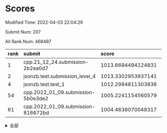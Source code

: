 # Scores

Modified Time: 2022-04-03 22:04:29

Submit Num: 207

All Rank Num: 468497

| rank |               submit               |       score        |       sigma        | pk_num |
| :--- | :--------------------------------- | :----------------- | :----------------- | :----- |
| 1    | cpp.21_12_24.submission-2b2ea0d7   | 1013.6694494124831 | 0.8240757350563013 | 9058   |
| 2    | jsonzb.test.submission_level_4     | 1013.3302953937141 | 0.8125351835263385 | 9053   |
| 4    | jsonzb.test.test_1                 | 1012.2994811303836 | 0.8037216006585436 | 9047   |
| 54   | cpp.2022_01_09.submission-5b0e3de2 | 1005.2241154560579 | 0.7247716064503424 | 9054   |
| 61   | cpp.2022_01_09.submission-816672bd | 1004.4638070048317 | 0.7123650819680079 | 9054   |


<details>
<summary>全部</summary>

| rank |                 submit                 |       score        |       sigma        | pk_num |
| :--- | :------------------------------------- | :----------------- | :----------------- | :----- |
| 1    | cpp.21_12_24.submission-2b2ea0d7       | 1013.6694494124831 | 0.8240757350563013 | 9058   |
| 2    | jsonzb.test.submission_level_4         | 1013.3302953937141 | 0.8125351835263385 | 9053   |
| 3    | gobigger.level_3.submission_level_3_26 | 1012.6021530727031 | 0.7685019376195604 | 9049   |
| 4    | jsonzb.test.test_1                     | 1012.2994811303836 | 0.8037216006585436 | 9047   |
| 5    | gobigger.level_3.submission_level_3_0  | 1011.9614489259834 | 0.7705619226011959 | 9054   |
| 6    | gobigger.level_3.submission_level_3_8  | 1011.5586645725018 | 0.7873098599882119 | 9053   |
| 7    | gobigger.level_3.submission_level_3_37 | 1011.2016901886844 | 0.7641996926107337 | 9058   |
| 8    | gobigger.level_3.submission_level_3_11 | 1011.173836834027  | 0.7961815031594998 | 9052   |
| 9    | gobigger.level_3.submission_level_3_31 | 1011.1575744908945 | 0.7681872931077905 | 9048   |
| 10   | gobigger.level_3.submission_level_3_32 | 1010.9175137399643 | 0.7604628494346    | 9055   |
| 11   | gobigger.level_3.submission_level_3_22 | 1010.8268077216628 | 0.7457706248745117 | 9058   |
| 12   | gobigger.level_3.submission_level_3_40 | 1010.777404514195  | 0.7449207391882443 | 9052   |
| 13   | gobigger.level_3.submission_level_3_12 | 1010.6918965220491 | 0.7488124494874631 | 9055   |
| 14   | gobigger.level_3.submission_level_3_6  | 1010.6575585826045 | 0.7753538686164115 | 9055   |
| 15   | gobigger.level_3.submission_level_3_23 | 1010.6476144854028 | 0.7593936317459409 | 9054   |
| 16   | gobigger.level_3.submission_level_3_16 | 1010.6254648513453 | 0.7660709249111163 | 9053   |
| 17   | gobigger.level_3.submission_level_3_25 | 1010.5414966003491 | 0.752412021297879  | 9053   |
| 18   | gobigger.level_3.submission_level_3_21 | 1010.4332932879129 | 0.7442882149771071 | 9054   |
| 19   | gobigger.level_3.submission_level_3_48 | 1010.2985735929332 | 0.757963243553074  | 9053   |
| 20   | gobigger.level_3.submission_level_3_41 | 1010.2965972949465 | 0.7594365865173033 | 9059   |
| 21   | gobigger.level_3.submission_level_3_43 | 1010.2865625234089 | 0.7434525505676384 | 9048   |
| 22   | gobigger.level_3.submission_level_3_18 | 1010.205810438194  | 0.7496279989806114 | 9058   |
| 23   | gobigger.level_3.submission_level_3_27 | 1010.1408427164258 | 0.7680888883876701 | 9055   |
| 24   | gobigger.level_3.submission_level_3_17 | 1010.1370888376883 | 0.7748469474907748 | 9049   |
| 25   | gobigger.level_3.submission_level_3_33 | 1010.1323880693644 | 0.7540324140925979 | 9048   |
| 26   | gobigger.level_3.submission_level_3_46 | 1010.0660345154705 | 0.7712933274241879 | 9056   |
| 27   | gobigger.level_3.submission_level_3_39 | 1010.0414899922469 | 0.7702340974962979 | 9052   |
| 28   | gobigger.level_3.submission_level_3_1  | 1009.9155556841065 | 0.7339121890305969 | 9056   |
| 29   | gobigger.level_3.submission_level_3_42 | 1009.8073016373638 | 0.7556864291939871 | 9053   |
| 30   | gobigger.level_3.submission_level_3_49 | 1009.7759979166129 | 0.748668227166483  | 9054   |
| 31   | gobigger.level_3.submission_level_3_35 | 1009.7058915701701 | 0.7780678801685779 | 9053   |
| 32   | gobigger.level_3.submission_level_3_38 | 1009.6477332480725 | 0.741489016441829  | 9054   |
| 33   | gobigger.level_3.submission_level_3_24 | 1009.6181043251304 | 0.7490653892692355 | 9050   |
| 34   | gobigger.level_3.submission_level_3_5  | 1009.6123204751759 | 0.7562096603473356 | 9055   |
| 35   | gobigger.level_3.submission_level_3_10 | 1009.5715744897077 | 0.7363269710397988 | 9053   |
| 36   | gobigger.level_3.submission_level_3_45 | 1009.5131199066418 | 0.7555108996689309 | 9058   |
| 37   | gobigger.level_3.submission_level_3_47 | 1009.5087333457515 | 0.7749859114959549 | 9055   |
| 38   | gobigger.level_3.submission_level_3_44 | 1009.5077201099182 | 0.7547519601340557 | 9060   |
| 39   | gobigger.level_3.submission_level_3_20 | 1009.5033621478508 | 0.7523526663891357 | 9052   |
| 40   | gobigger.level_3.submission_level_3_7  | 1009.4067914131422 | 0.759189799469561  | 9053   |
| 41   | gobigger.level_3.submission_level_3_13 | 1009.4024957458882 | 0.752484339169447  | 9053   |
| 42   | gobigger.level_3.submission_level_3_15 | 1009.3464298597503 | 0.7593710601392027 | 9050   |
| 43   | gobigger.level_3.submission_level_3_14 | 1009.328274181016  | 0.7312128871575567 | 9056   |
| 44   | gobigger.level_3.submission_level_3_28 | 1009.2977405830096 | 0.7501124043125403 | 9054   |
| 45   | gobigger.level_3.submission_level_3_2  | 1009.2576189543892 | 0.7598227258940707 | 9054   |
| 46   | gobigger.level_3.submission_level_3_4  | 1009.2207037449323 | 0.7355908689881924 | 9052   |
| 47   | gobigger.level_3.submission_level_3_9  | 1009.1231815436726 | 0.7342675756892524 | 9055   |
| 48   | gobigger.level_3.submission_level_3_19 | 1008.6758767171428 | 0.7387883184473204 | 9054   |
| 49   | gobigger.level_3.submission_level_3_30 | 1008.5567300375441 | 0.743008491032164  | 9055   |
| 50   | gobigger.level_3.submission_level_3_34 | 1008.539220154902  | 0.740778933497962  | 9053   |
| 51   | gobigger.level_3.submission_level_3_36 | 1008.4972001609227 | 0.7543819913628096 | 9056   |
| 52   | gobigger.level_3.submission_level_3_3  | 1008.4580324910916 | 0.7246107382374924 | 9054   |
| 53   | gobigger.level_3.submission_level_3_29 | 1007.5740618010493 | 0.7392186871519777 | 9058   |
| 54   | cpp.2022_01_09.submission-5b0e3de2     | 1005.2241154560579 | 0.7247716064503424 | 9054   |
| 55   | gobigger.level_1.submission_level_1_42 | 1004.875813922379  | 0.7099615881352282 | 9049   |
| 56   | gobigger.level_1.submission_level_1_12 | 1004.7689977173533 | 0.7064019493358067 | 9055   |
| 57   | gobigger.level_1.submission_level_1_13 | 1004.6455596293325 | 0.7091879478346186 | 9053   |
| 58   | gobigger.level_1.submission_level_1_29 | 1004.6240964877061 | 0.7234187248164462 | 9057   |
| 59   | gobigger.level_1.submission_level_1_34 | 1004.5349227310124 | 0.721892999499761  | 9052   |
| 60   | gobigger.level_1.submission_level_1_33 | 1004.5042086290451 | 0.7178801295520453 | 9057   |
| 61   | cpp.2022_01_09.submission-816672bd     | 1004.4638070048317 | 0.7123650819680079 | 9054   |
| 62   | gobigger.level_1.submission_level_1_43 | 1004.4119903627073 | 0.7088294077950136 | 9054   |
| 63   | gobigger.level_1.submission_level_1_15 | 1004.3607070944506 | 0.7207122456550054 | 9058   |
| 64   | gobigger.level_1.submission_level_1_24 | 1004.2593736268667 | 0.7273434770580334 | 9051   |
| 65   | gobigger.level_1.submission_level_1_44 | 1004.2097852759672 | 0.7223891627026466 | 9052   |
| 66   | gobigger.level_1.submission_level_1_21 | 1004.2005212947084 | 0.7176317191542493 | 9049   |
| 67   | gobigger.level_1.submission_level_1_27 | 1004.1542790470186 | 0.719265320887911  | 9053   |
| 68   | gobigger.level_1.submission_level_1_38 | 1004.1138925945711 | 0.7093454064619966 | 9052   |
| 69   | gobigger.level_1.submission_level_1_41 | 1004.0202499824305 | 0.7146389698615359 | 9051   |
| 70   | gobigger.level_1.submission_level_1_47 | 1003.950886847324  | 0.7017366111407048 | 9048   |
| 71   | gobigger.level_1.submission_level_1_11 | 1003.9185159313046 | 0.7137899287888961 | 9052   |
| 72   | gobigger.level_1.submission_level_1_49 | 1003.9082351558644 | 0.7206335670690418 | 9051   |
| 73   | gobigger.level_1.submission_level_1_40 | 1003.839225437773  | 0.7199433061144709 | 9052   |
| 74   | gobigger.level_1.submission_level_1_46 | 1003.8319429725998 | 0.7239172121428918 | 9053   |
| 75   | gobigger.level_1.submission_level_1_37 | 1003.8028471272896 | 0.7225266050855467 | 9054   |
| 76   | gobigger.level_1.submission_level_1_32 | 1003.7731127690731 | 0.7163282497940988 | 9049   |
| 77   | gobigger.level_1.submission_level_1_6  | 1003.6067985698229 | 0.7039671581373826 | 9055   |
| 78   | gobigger.level_1.submission_level_1_39 | 1003.5832171831023 | 0.7326686651973197 | 9050   |
| 79   | gobigger.level_1.submission_level_1_26 | 1003.5622617188604 | 0.7258166420894501 | 9050   |
| 80   | gobigger.level_1.submission_level_1_31 | 1003.413390055444  | 0.7133211572439069 | 9053   |
| 81   | gobigger.level_1.submission_level_1_14 | 1003.3642928835652 | 0.7184029563245908 | 9051   |
| 82   | gobigger.level_1.submission_level_1_2  | 1003.3498033703673 | 0.7048214062803927 | 9056   |
| 83   | gobigger.level_1.submission_level_1_20 | 1003.3180073768209 | 0.7074103544107954 | 9054   |
| 84   | gobigger.level_1.submission_level_1_45 | 1003.2703041063952 | 0.7380816672194754 | 9058   |
| 85   | gobigger.level_1.submission_level_1_10 | 1003.2697019975554 | 0.7120219424624615 | 9051   |
| 86   | gobigger.level_1.submission_level_1_28 | 1003.2427134916779 | 0.71955794260222   | 9056   |
| 87   | gobigger.level_1.submission_level_1_35 | 1003.1693776297617 | 0.721859880661285  | 9054   |
| 88   | gobigger.level_1.submission_level_1_19 | 1003.1442180128038 | 0.7107948861986244 | 9054   |
| 89   | gobigger.level_1.submission_level_1_1  | 1003.1140499143711 | 0.7204706861194836 | 9054   |
| 90   | gobigger.level_1.submission_level_1_25 | 1002.9638530718622 | 0.7093783876997004 | 9055   |
| 91   | gobigger.level_1.submission_level_1_30 | 1002.94968362033   | 0.7246352928854464 | 9053   |
| 92   | gobigger.level_1.submission_level_1_17 | 1002.930087731662  | 0.7189100574940186 | 9051   |
| 93   | gobigger.level_1.submission_level_1_0  | 1002.9056725110377 | 0.7150435752017295 | 9056   |
| 94   | gobigger.level_1.submission_level_1_7  | 1002.878220411493  | 0.7070749359452987 | 9058   |
| 95   | gobigger.level_1.submission_level_1_36 | 1002.8733062916681 | 0.7132487639897053 | 9055   |
| 96   | gobigger.level_1.submission_level_1_3  | 1002.8506736827903 | 0.7164679390798776 | 9053   |
| 97   | gobigger.level_1.submission_level_1_9  | 1002.6580107129112 | 0.710225226648626  | 9053   |
| 98   | gobigger.level_1.submission_level_1_5  | 1002.4075059685231 | 0.7149284174752496 | 9053   |
| 99   | gobigger.level_1.submission_level_1_8  | 1002.3501292110242 | 0.7185962565639047 | 9048   |
| 100  | gobigger.level_1.submission_level_1_4  | 1002.3284212748039 | 0.702375685376673  | 9053   |
| 101  | gobigger.level_1.submission_level_1_23 | 1002.3056583726895 | 0.7062432344823275 | 9054   |
| 102  | gobigger.level_1.submission_level_1_16 | 1002.2110263177256 | 0.7195651343462506 | 9055   |
| 103  | gobigger.level_1.submission_level_1_18 | 1001.8259177676362 | 0.7186945016347697 | 9054   |
| 104  | gobigger.level_1.submission_level_1_22 | 1001.7847753123108 | 0.7076921141734369 | 9053   |
| 105  | gobigger.level_1.submission_level_1_48 | 1001.3589018257437 | 0.7200116868767307 | 9057   |
| 106  | gobigger.random.submission_random_14   | 997.6150721217346  | 0.7001192289164547 | 9053   |
| 107  | gobigger.random.submission_random_48   | 997.1416911867854  | 0.7032754123752876 | 9051   |
| 108  | gobigger.random.submission_random_12   | 996.9360471022458  | 0.7158604055936284 | 9053   |
| 109  | gobigger.random.submission_random_13   | 996.834185341417   | 0.7098176802784703 | 9054   |
| 110  | gobigger.random.submission_random_3    | 996.7834704745121  | 0.7172311129951563 | 9054   |
| 111  | gobigger.random.submission_random_7    | 996.7501232370043  | 0.7035361808225866 | 9054   |
| 112  | gobigger.random.submission_random_31   | 996.7243798361866  | 0.7185365620721429 | 9052   |
| 113  | gobigger.random.submission_random_9    | 996.6677414678511  | 0.6960781207094479 | 9055   |
| 114  | gobigger.random.submission_random_30   | 996.6595712890042  | 0.698305253106573  | 9053   |
| 115  | gobigger.random.submission_random_6    | 996.6573524711278  | 0.7166440845973419 | 9052   |
| 116  | gobigger.random.submission_random_46   | 996.5878546477453  | 0.7066365760587398 | 9054   |
| 117  | gobigger.random.submission_random_22   | 996.4376030905146  | 0.7043291590445543 | 9047   |
| 118  | gobigger.random.submission_random_11   | 996.3753349077195  | 0.7039472855112823 | 9048   |
| 119  | gobigger.random.submission_random_26   | 996.3475957003136  | 0.690913038535444  | 9052   |
| 120  | gobigger.random.submission_random_49   | 996.3354829710194  | 0.723514957906816  | 9060   |
| 121  | gobigger.random.submission_random_42   | 996.3090670849753  | 0.7251950844301888 | 9050   |
| 122  | gobigger.random.submission_random_27   | 996.3037725550694  | 0.719869736951079  | 9051   |
| 123  | gobigger.random.submission_random_24   | 996.1937284211393  | 0.71020165444156   | 9052   |
| 124  | gobigger.random.submission_random_15   | 996.1764488386063  | 0.7135554957767251 | 9054   |
| 125  | gobigger.random.submission_random_47   | 996.1632145194703  | 0.7076022964896445 | 9054   |
| 126  | gobigger.random.submission_random_45   | 996.1572363243191  | 0.7185405828335315 | 9051   |
| 127  | gobigger.random.submission_random_2    | 996.154840234949   | 0.7065991495769097 | 9055   |
| 128  | gobigger.random.submission_random_10   | 996.106133134361   | 0.7224840716457224 | 9048   |
| 129  | gobigger.random.submission_random_36   | 996.1022909395168  | 0.7192192200559353 | 9050   |
| 130  | gobigger.random.submission_random_16   | 996.0877769869438  | 0.7285592042691791 | 9052   |
| 131  | gobigger.random.submission_random_44   | 996.0551759395046  | 0.7216842071969062 | 9054   |
| 132  | gobigger.random.submission_random_4    | 996.0392513688859  | 0.7111722226016698 | 9053   |
| 133  | gobigger.random.submission_random_5    | 996.0156050693415  | 0.7050987213820623 | 9049   |
| 134  | gobigger.random.submission_random_23   | 995.9710493223307  | 0.7203177724453553 | 9058   |
| 135  | gobigger.random.submission_random_41   | 995.8632427348306  | 0.7073929494404245 | 9056   |
| 136  | gobigger.random.submission_random_8    | 995.8296827636744  | 0.7224240707319304 | 9052   |
| 137  | gobigger.random.submission_random_1    | 995.7516723984164  | 0.6934552643703953 | 9048   |
| 138  | gobigger.random.submission_random_34   | 995.7329240311665  | 0.7081291490165669 | 9054   |
| 139  | gobigger.random.submission_random_29   | 995.6714999962303  | 0.7162074129394204 | 9048   |
| 140  | gobigger.random.submission_random_28   | 995.6370711554887  | 0.7195753263235191 | 9057   |
| 141  | gobigger.random.submission_random_40   | 995.5470275804432  | 0.7241635522513044 | 9051   |
| 142  | gobigger.random.submission_random_17   | 995.5146368739967  | 0.7034941285979909 | 9050   |
| 143  | gobigger.random.submission_random_32   | 995.4109207693779  | 0.7231170658904758 | 9052   |
| 144  | gobigger.random.submission_random_25   | 995.3252172020417  | 0.7304928697858579 | 9052   |
| 145  | gobigger.random.submission_random_0    | 995.3119859556791  | 0.7150998698141572 | 9049   |
| 146  | gobigger.random.submission_random_20   | 995.2825956156481  | 0.7228584102695849 | 9054   |
| 147  | gobigger.random.submission_random_33   | 995.2346250857726  | 0.7195722312724242 | 9057   |
| 148  | gobigger.random.submission_random_18   | 995.1790746275008  | 0.7190141461364455 | 9053   |
| 149  | gobigger.random.submission_random_37   | 995.0231782411396  | 0.730017905765194  | 9044   |
| 150  | gobigger.random.submission_random_38   | 995.0033813235204  | 0.7145865977108673 | 9054   |
| 151  | gobigger.random.submission_random_21   | 994.752767624721   | 0.7327812413447549 | 9055   |
| 152  | gobigger.random.submission_random_43   | 994.7281974704547  | 0.7223735581133822 | 9053   |
| 153  | gobigger.random.submission_random_39   | 994.6901541751583  | 0.7266704742139021 | 9050   |
| 154  | gobigger.random.submission_random_35   | 994.5294675470934  | 0.7138095660004228 | 9048   |
| 155  | gobigger.random.submission_random_19   | 994.2928952226225  | 0.7240020078440175 | 9050   |
| 156  | gobigger.level_2.submission_level_2_25 | 993.7912036896827  | 0.729320653529576  | 9058   |
| 157  | gobigger.level_2.submission_level_2_22 | 993.7490470750756  | 0.7381699959543554 | 9054   |
| 158  | gobigger.level_2.submission_level_2_40 | 993.5384153070955  | 0.7377570245848657 | 9051   |
| 159  | gobigger.level_2.submission_level_2_38 | 993.4202276774901  | 0.7539081960917188 | 9050   |
| 160  | gobigger.level_2.submission_level_2_47 | 993.1881055185629  | 0.7262429460852201 | 9055   |
| 161  | gobigger.level_2.submission_level_2_0  | 993.0531592505583  | 0.7403839445133769 | 9057   |
| 162  | gobigger.level_2.submission_level_2_13 | 993.0054957743032  | 0.7486481020445086 | 9055   |
| 163  | gobigger.level_2.submission_level_2_10 | 992.9785821494943  | 0.7552184055162396 | 9051   |
| 164  | gobigger.level_2.submission_level_2_21 | 992.9498045529498  | 0.7401650238371437 | 9054   |
| 165  | gobigger.level_2.submission_level_2_42 | 992.9171314866608  | 0.733082472525685  | 9059   |
| 166  | gobigger.level_2.submission_level_2_35 | 992.9059970014144  | 0.743600665139012  | 9052   |
| 167  | gobigger.level_2.submission_level_2_31 | 992.8572190046303  | 0.72817319107128   | 9057   |
| 168  | gobigger.level_2.submission_level_2_20 | 992.735023377241   | 0.740458261256178  | 9053   |
| 169  | gobigger.level_2.submission_level_2_12 | 992.6924446155075  | 0.7444554029797233 | 9055   |
| 170  | gobigger.level_2.submission_level_2_16 | 992.6214404460767  | 0.7492277313858339 | 9057   |
| 171  | gobigger.level_2.submission_level_2_48 | 992.5988471043738  | 0.7416132675184272 | 9050   |
| 172  | gobigger.level_2.submission_level_2_43 | 992.5518885851956  | 0.7435195025583565 | 9052   |
| 173  | gobigger.level_2.submission_level_2_30 | 992.5097904265409  | 0.7477575897413316 | 9055   |
| 174  | gobigger.level_2.submission_level_2_26 | 992.4375282026837  | 0.747729771210356  | 9051   |
| 175  | gobigger.level_2.submission_level_2_49 | 992.4278450778211  | 0.7422692708151161 | 9056   |
| 176  | gobigger.level_2.submission_level_2_17 | 992.3936491960079  | 0.7534271503367073 | 9052   |
| 177  | gobigger.level_2.submission_level_2_46 | 992.3925592839988  | 0.7546213114007502 | 9055   |
| 178  | gobigger.level_2.submission_level_2_5  | 992.3376525640632  | 0.7487738816778607 | 9053   |
| 179  | gobigger.level_2.submission_level_2_9  | 992.3216525658585  | 0.746017907880191  | 9046   |
| 180  | gobigger.level_2.submission_level_2_23 | 992.3089769521853  | 0.7283825568326455 | 9056   |
| 181  | gobigger.level_2.submission_level_2_1  | 992.2645547787629  | 0.7436862468092471 | 9057   |
| 182  | gobigger.level_2.submission_level_2_3  | 992.2416422821984  | 0.7439446608512552 | 9049   |
| 183  | gobigger.level_2.submission_level_2_18 | 992.1736354574672  | 0.7453914259213676 | 9054   |
| 184  | gobigger.level_2.submission_level_2_37 | 992.1244034992357  | 0.767171116030044  | 9058   |
| 185  | gobigger.level_2.submission_level_2_33 | 992.0611282273109  | 0.7232534500487391 | 9051   |
| 186  | gobigger.level_2.submission_level_2_27 | 991.9796966380269  | 0.7454863112774743 | 9047   |
| 187  | gobigger.level_2.submission_level_2_15 | 991.9672152877279  | 0.7356801438006793 | 9053   |
| 188  | gobigger.level_2.submission_level_2_44 | 991.8803672502257  | 0.7570308512118293 | 9049   |
| 189  | gobigger.level_2.submission_level_2_29 | 991.8295344198656  | 0.7610571948858755 | 9051   |
| 190  | gobigger.level_2.submission_level_2_41 | 991.7108384190251  | 0.7512015042545126 | 9056   |
| 191  | gobigger.level_2.submission_level_2_45 | 991.6992520830863  | 0.7598681930922095 | 9054   |
| 192  | gobigger.level_2.submission_level_2_4  | 991.6618942451528  | 0.7493192599793164 | 9055   |
| 193  | gobigger.level_2.submission_level_2_19 | 991.4476146401041  | 0.7498183058499702 | 9051   |
| 194  | gobigger.level_2.submission_level_2_6  | 991.4221849123333  | 0.7563898157340516 | 9050   |
| 195  | gobigger.level_2.submission_level_2_32 | 991.3873217487616  | 0.7581543236297836 | 9057   |
| 196  | gobigger.level_2.submission_level_2_2  | 991.3818712227314  | 0.7371871771441019 | 9057   |
| 197  | gobigger.level_2.submission_level_2_7  | 991.1691981671631  | 0.7557366821833532 | 9056   |
| 198  | gobigger.level_2.submission_level_2_39 | 991.135246535987   | 0.76108012021371   | 9049   |
| 199  | gobigger.level_2.submission_level_2_36 | 991.0156015231269  | 0.7462674832342745 | 9054   |
| 200  | gobigger.level_2.submission_level_2_14 | 990.9529563356257  | 0.7538250359357855 | 9052   |
| 201  | gobigger.level_2.submission_level_2_11 | 990.7212521863567  | 0.7628033934943579 | 9053   |
| 202  | gobigger.level_2.submission_level_2_8  | 990.2372353645835  | 0.7660213555597912 | 9053   |
| 203  | gobigger.level_2.submission_level_2_34 | 990.2281115262914  | 0.7668884571414232 | 9049   |
| 204  | gobigger.level_2.submission_level_2_28 | 989.9678757616291  | 0.7854961650292297 | 9053   |
| 205  | gobigger.level_2.submission_level_2_24 | 989.6723705455407  | 0.7734456123404241 | 9052   |
| 206  | gobigger.none.submission_none_1        | 979.2752189789807  | 1.318751669491555  | 9048   |
| 207  | gobigger.none.submission_none_0        | 976.5753520179389  | 1.407959540566406  | 9053   |

</details>